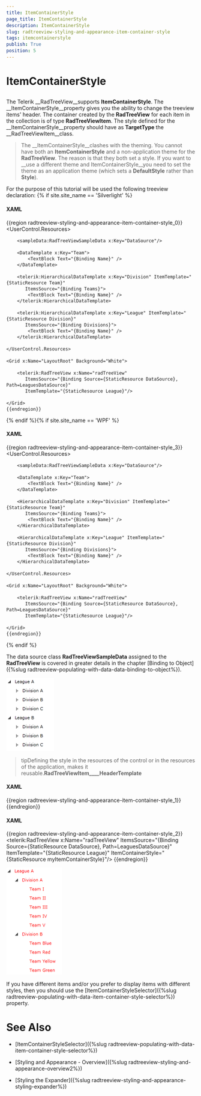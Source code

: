 ```yaml
---
title: ItemContainerStyle
page_title: ItemContainerStyle
description: ItemContainerStyle
slug: radtreeview-styling-and-appearance-item-container-style
tags: itemcontainerstyle
publish: True
position: 5
---
```


# ItemContainerStyle



## 

The Telerik __RadTreeView__supports __ItemContainerStyle__. The __ItemContainerStyle__property gives you the ability to change the treeview items' header. The container created by the __RadTreeView__ for each item in the collection is of type __RadTreeViewItem__. The style defined for the __ItemContainerStyle__property should have as __TargetType__ the __RadTreeViewItem__class.

>The __ItemContainerStyle__clashes with the theming. You cannot have both an __ItemContainerStyle__ and a non-application theme for the __RadTreeView__. The reason is that they both set a style. If you want to __use a different theme and ItemContainerStyle__you need to set the theme as an application theme (which sets a __DefaultStyle__ rather than __Style__).

For the purpose of this tutorial will be used the following treeview declaration: {% if site.site_name == 'Silverlight' %}

#### __XAML__

{{region radtreeview-styling-and-appearance-item-container-style_0}}
	<UserControl.Resources>
	
	    <sampleData:RadTreeViewSampleData x:Key="DataSource"/>
	
	    <DataTemplate x:Key="Team">
	        <TextBlock Text="{Binding Name}" />
	    </DataTemplate>
	
	    <telerik:HierarchicalDataTemplate x:Key="Division" ItemTemplate="{StaticResource Team}"
	       ItemsSource="{Binding Teams}">
	        <TextBlock Text="{Binding Name}" />
	    </telerik:HierarchicalDataTemplate>
	
	    <telerik:HierarchicalDataTemplate x:Key="League" ItemTemplate="{StaticResource Division}"
	       ItemsSource="{Binding Divisions}">
	        <TextBlock Text="{Binding Name}" />
	    </telerik:HierarchicalDataTemplate>
	
	</UserControl.Resources>
	
	<Grid x:Name="LayoutRoot" Background="White">
	
	    <telerik:RadTreeView x:Name="radTreeView"
	       ItemsSource="{Binding Source={StaticResource DataSource}, Path=LeaguesDataSource}"
	       ItemTemplate="{StaticResource League}"/>
	
	</Grid>
	{{endregion}}

{% endif %}{% if site.site_name == 'WPF' %}

#### __XAML__

{{region radtreeview-styling-and-appearance-item-container-style_3}}
	<UserControl.Resources>
	
	    <sampleData:RadTreeViewSampleData x:Key="DataSource"/>
	
	    <DataTemplate x:Key="Team">
	        <TextBlock Text="{Binding Name}" />
	    </DataTemplate>
	
	    <HierarchicalDataTemplate x:Key="Division" ItemTemplate="{StaticResource Team}"
	       ItemsSource="{Binding Teams}">
	        <TextBlock Text="{Binding Name}" />
	    </HierarchicalDataTemplate>
	
	    <HierarchicalDataTemplate x:Key="League" ItemTemplate="{StaticResource Division}"
	       ItemsSource="{Binding Divisions}">
	        <TextBlock Text="{Binding Name}" />
	    </HierarchicalDataTemplate>
	
	</UserControl.Resources>
	
	<Grid x:Name="LayoutRoot" Background="White">
	
	    <telerik:RadTreeView x:Name="radTreeView"
	       ItemsSource="{Binding Source={StaticResource DataSource}, Path=LeaguesDataSource}"
	       ItemTemplate="{StaticResource League}"/>
	
	</Grid>
	{{endregion}}

{% endif %}

The data source class __RadTreeViewSampleData__ assigned to the __RadTreeView__ is covered in greater details in the chapter [Binding to Object]({%slug radtreeview-populating-with-data-data-binding-to-object%}).

![](images/RadTreeView_TemplatingItemContainerStyle.PNG)

>tipDefining the style in the resources of the control or in the resources of the application, makes it reusable.__RadTreeViewItem____HeaderTemplate__

#### __XAML__

{{region radtreeview-styling-and-appearance-item-container-style_1}}
	<Style x:Key="myItemContainerStyle" TargetType="telerik:RadTreeViewItem{x:Type telerik:RadTreeViewItem}">
	    <Setter Property="Foreground" Value="Red"/>
	    <Setter Property="IsExpanded" Value="True"/>
	</Style>
	{{endregion}}



#### __XAML__

{{region radtreeview-styling-and-appearance-item-container-style_2}}
	<telerik:RadTreeView x:Name="radTreeView"
	   ItemsSource="{Binding Source={StaticResource DataSource}, Path=LeaguesDataSource}"
	   ItemTemplate="{StaticResource League}"
	   ItemContainerStyle="{StaticResource myItemContainerStyle}"/>
	{{endregion}}



![](images/RadTreeView_TemplatingItemContainerStyle_010.PNG)

If you have different items and/or you prefer to display items with different styles, then you should use the [ItemContainerStyleSelector]({%slug radtreeview-populating-with-data-item-container-style-selector%}) property.

# See Also

 * [ItemContainerStyleSelector]({%slug radtreeview-populating-with-data-item-container-style-selector%})

 * [Styling and Appearance - Overview]({%slug radtreeview-styling-and-appearance-overview2%})

 * [Styling the Expander]({%slug radtreeview-styling-and-appearance-styling-expander%})
